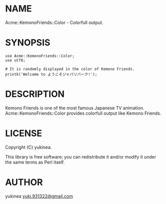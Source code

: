 # NAME

Acme::KemonoFriends::Color - Colorfull output.

# SYNOPSIS

    use Acme::KemonoFriends::Color;
    use utf8;

    # It is randomly displayed in the color of Kemono Friends.
    printk('Welcome to ようこそジャパリパーク!');

# DESCRIPTION

Kemono Friends is one of the most famous Japanese TV animation. Acme::KemonoFriends::Color provides colorfull output like Kemono Friends.

# LICENSE

Copyright (C) yukinea.

This library is free software; you can redistribute it and/or modify
it under the same terms as Perl itself.

# AUTHOR

yukinea <yuki.931322@gmail.com>
